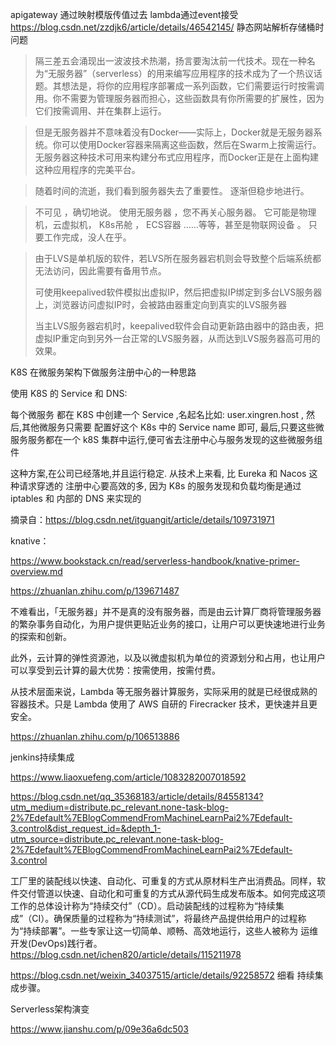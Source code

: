 apigateway 通过映射模版传值过去 lambda通过event接受
https://blog.csdn.net/zzdjk6/article/details/46542145/ 静态网站解析存储桶时问题

<span id="busuanzi_container_site_pv" style='display:none'>
    本站总访问量<span id="busuanzi_value_site_pv"></span>次|<br>
    本站访客数：<span id="busuanzi_value_site_uv"></span>人次<br>
</span>

> 隔三差五会涌现出一波波技术热潮，扬言要淘汰前一代技术。现在一种名为“无服务器”（serverless）的用来编写应用程序的技术成为了一个热议话题。其想法是，将你的应用程序部署成一系列函数，它们需要运行时按需调用。你不需要为管理服务器而担心，这些函数具有你所需要的扩展性，因为它们按需调用、并在集群上运行。

> 但是无服务器并不意味着没有Docker――实际上，Docker就是无服务器系统。你可以使用Docker容器来隔离这些函数，然后在Swarm上按需运行。无服务器这种技术可用来构建分布式应用程序，而Docker正是在上面构建这种应用程序的完美平台。

>随着时间的流逝，我们看到服务器失去了重要性。 逐渐但稳步地进行。

 > 不可见 ，确切地说。
 > 使用无服务器 ，您不再关心服务器。 它可能是物理机，云虚拟机， K8s吊舱 ， ECS容器 ……等等，甚至是物联网设备 。
 > 只要工作完成，没人在乎。

> 由于LVS是单机版的软件，若LVS所在服务器宕机则会导致整个后端系统都无法访问，因此需要有备用节点。
>
> 可使用keepalived软件模拟出虚拟IP，然后把虚拟IP绑定到多台LVS服务器上，浏览器访问虚拟IP时，会被路由器重定向到真实的LVS服务器
>
> 当主LVS服务器宕机时，keepalived软件会自动更新路由器中的路由表，把虚拟IP重定向到另外一台正常的LVS服务器，从而达到LVS服务器高可用的效果。

K8S 在微服务架构下做服务注册中心的一种思路

使用 K8S 的 Service 和 DNS:

每个微服务 都在 K8S 中创建一个 Service ,名起名比如: user.xingren.host ,
然后,其他微服务只需要 配置好这个 K8s 中的 Service name 即可,
最后,只要这些微服务服务都在一个 k8S 集群中运行,便可省去注册中心与服务发现的这些微服务组件

这种方案,在公司已经落地,并且运行稳定. 从技术上来看, 比 Eureka 和 Nacos 这种请求穿透的 注册中心要高效的多, 因为 K8s 的服务发现和负载均衡是通过 iptables 和 内部的 DNS 来实现的

摘录自：https://blog.csdn.net/itguangit/article/details/109731971

knative：

https://www.bookstack.cn/read/serverless-handbook/knative-primer-overview.md

https://zhuanlan.zhihu.com/p/139671487



不难看出，「无服务器」并不是真的没有服务器，而是由云计算厂商将管理服务器的繁杂事务自动化，为用户提供更贴近业务的接口，让用户可以更快速地进行业务的探索和创新。

此外，云计算的弹性资源池，以及以微虚拟机为单位的资源划分和占用，也让用户可以享受到云计算的最大优势：按需使用，按需付费。

从技术层面来说，Lambda 等无服务器计算服务，实际采用的就是已经很成熟的容器技术。只是 Lambda 使用了 AWS 自研的 Firecracker 技术，更快速并且更安全。

https://zhuanlan.zhihu.com/p/106513886



jenkins持续集成

https://www.liaoxuefeng.com/article/1083282007018592

https://blog.csdn.net/qq_35368183/article/details/84558134?utm_medium=distribute.pc_relevant.none-task-blog-2%7Edefault%7EBlogCommendFromMachineLearnPai2%7Edefault-3.control&dist_request_id=&depth_1-utm_source=distribute.pc_relevant.none-task-blog-2%7Edefault%7EBlogCommendFromMachineLearnPai2%7Edefault-3.control



工厂里的装配线以快速、自动化、可重复的方式从原材料生产出消费品。同样，软件交付管道以快速、自动化和可重复的方式从源代码生成发布版本。如何完成这项工作的总体设计称为“持续交付”（CD）。启动装配线的过程称为“持续集成”（CI）。确保质量的过程称为“持续测试”，将最终产品提供给用户的过程称为“持续部署”。一些专家让这一切简单、顺畅、高效地运行，这些人被称为 运维开发(DevOps)践行者。
https://blog.csdn.net/ichen820/article/details/115211978

https://blog.csdn.net/weixin_34037515/article/details/92258572  细看 持续集成步骤。



Serverless架构演变

https://www.jianshu.com/p/09e36a6dc503

